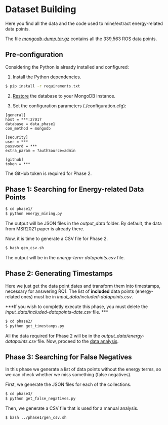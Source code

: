 # Dataset Building	

Here you find all the data and the code used to mine/extract energy-related data points.	

The file [<i>mongodb-dump.tar.gz</i>](./mongodb-dump.tar.gz) contains all the 339,563 ROS data points. 	

## Pre-configuration	

Considering the Python is already installed and configured:	

1) Install the Python dependencies.	

```bash	
$ pip install -r requirements.txt 	
```	

2) [Restore](https://docs.mongodb.com/manual/reference/program/mongorestore/) the database to your MongoDB instance.	

3) Set the configuration parameters (./configuration.cfg):	

```	
[general]	
host = ***:27017	
database = data_phase1	
con_method = mongodb	

[security]	
user = ***	
password = ***	
extra_param = ?authSource=admin	

[github]	
token = ***	
```	
The GitHub token is required for Phase 2.	

## Phase 1: Searching for Energy-related Data Points

```bash	
$ cd phase1/	
$ python energy_mining.py	
```	

The output will be JSON files in the <i>output_data</i> folder. By default, the data from MSR2021 paper is already there.	

Now, it is time to generate a CSV file for Phase 2.

```bash	
$ bash gen_csv.sh	
```	
The output will be in the <i>energy-term-datapoints.csv</i> file.

## Phase 2: Generating Timestamps

Here we just get the data point dates and transform them into timestamps, necessary for answering RQ1. The list of <b>included</b> data points (energy-related ones) must be in <i>input_data/included-datapoints.csv</i>. 

***If you wish to completly execute this phase, you must delete the <i>input_data/included-datapoints-date.csv</i> file.	***

```bash	
$ cd phase2/	
$ python get_timestamps.py	
```	

All the data required for Phase 2 will be in the <i>output_data/energy-datapoints.csv</i> file. Now, proceed to the [data analysis](../data_analysis/).

## Phase 3: Searching for False Negatives

In this phase we generate a list of data points without the energy terms, so we can check whether we miss something (false negatives). 

First, we generate the JSON files for each of the collections.

```bash	
$ cd phase3/	
$ python get_false_negatives.py
```	

Then, we generate a CSV file that is used for a manual analysis.

```bash	
$ bash ../phase1/gen_csv.sh
```
